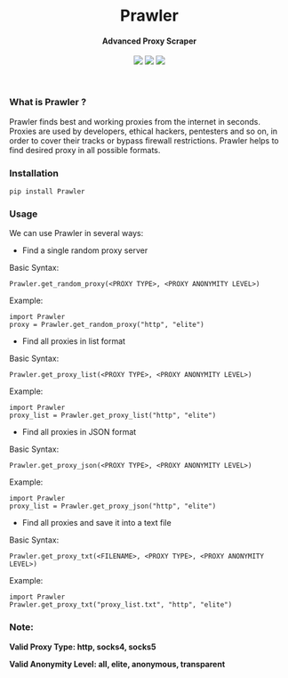 <h1 align="center">
	<br>
	Prawler
	<br>
</h1>
<h4 align="center">Advanced Proxy Scraper</h4>
<p align="center">
<img src="https://img.shields.io/github/license/priyamharsh14/Prawler">
<img src="https://img.shields.io/pypi/v/Prawler">
<img src="https://img.shields.io/pypi/pyversions/Prawler">
</p>
<br>

### What is Prawler ?
Prawler finds best and working proxies from the internet in seconds. Proxies are used by developers, ethical hackers, pentesters and so on, in order to cover their tracks or bypass firewall restrictions. Prawler helps to find desired proxy in all possible formats.

### Installation
```
pip install Prawler
```

### Usage
We can use Prawler in several ways:
- Find a single random proxy server

Basic Syntax:
```
Prawler.get_random_proxy(<PROXY TYPE>, <PROXY ANONYMITY LEVEL>)
```
Example:
```
import Prawler
proxy = Prawler.get_random_proxy("http", "elite")
```

- Find all proxies in list format

Basic Syntax:
```
Prawler.get_proxy_list(<PROXY TYPE>, <PROXY ANONYMITY LEVEL>)
```
Example:
```
import Prawler
proxy_list = Prawler.get_proxy_list("http", "elite")
```

- Find all proxies in JSON format

Basic Syntax:
```
Prawler.get_proxy_json(<PROXY TYPE>, <PROXY ANONYMITY LEVEL>)
```
Example:
```
import Prawler
proxy_list = Prawler.get_proxy_json("http", "elite")
```

- Find all proxies and save it into a text file

Basic Syntax:
```
Prawler.get_proxy_txt(<FILENAME>, <PROXY TYPE>, <PROXY ANONYMITY LEVEL>)
```
Example:
```
import Prawler
Prawler.get_proxy_txt("proxy_list.txt", "http", "elite")
```

### Note:
**Valid Proxy Type: http, socks4, socks5**

**Valid Anonymity Level: all, elite, anonymous, transparent**
